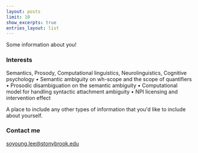 ```yaml
---
layout: posts
limit: 10
show_excerpts: true
entries_layout: list
---
```



Some information about you!

### Interests

Semantics, Prosody, Computational linguistics, Neurolinguistics, Cognitive psychology
• Semantic ambiguity on wh-scope and the scope of quantifiers
• Prosodic disambiguation on the semantic ambiguity
• Computational model for handling syntactic attachment ambiguity
• NPI licensing and intervention effect

A place to include any other types of information that you'd like to include about yourself.

### Contact me

[soyoung.lee@stonybrook.edu](mailto:soyoung.lee@stonybrook.edu)

